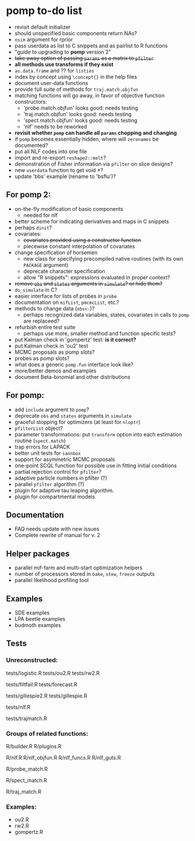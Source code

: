 # pomp to-do list

- revisit default initializer
- should unspecified basic components return NAs?
- `nsim` argument for rprior
- pass userdata as list to C snippets and as pairlist to R functions
- "guide to upgrading to **pomp** version 2"
- ~~take away option of passing `params` as a matrix to `pfilter`~~
- **all methods use transforms if they exist**
- `as.data.frame` and ?? for `listies`
- index by concept using `\concept{}` in the help files
- document user-data functions
- provide full suite of methods for `traj.match.objfun`
- matching functions will go away, in favor of objective function constructors:
    - 'probe.match.objfun' looks good: needs testing
    - 'traj.match.objfun' looks good: needs testing
    - 'spect.match.objfun' looks good: needs testing
	- 'nlf' needs to be reworked
- **revisit whether `pomp` can handle all `params` chopping and changing**
- if `pomp` becomes essentially hidden, where will `zeronames` be documented?
- put all NLF codes into one file
- import and re-export `reshape2::melt`?
- demonstration of Fisher information via `pfilter` on slice designs?
- new `userdata` function to get void *?
- update 'bbs' example (rename to 'bsflu')?

## For pomp 2:

- on-the-fly modification of basic components
	- needed for nlf
- better scheme for indicating derivatives and maps in C snippets
- perhaps `dinit`?
- covariates:
	- ~~covariates provided using a constructor function~~
   	- piecewise constant interpolation of covariates
- change specification of horsemen
	- new class for specifying precompiled native routines (with its own `PACKAGE` argument)
	- deprecate character specification
	- allow "R snippets": expressions evaluated in proper context?
- ~~remove `obs` and `states` arguments in `simulate`? or hide them?~~
- `do_simulate` in C?
- easier interface for lists of probes in `probe`
- documentation on `mifList`, `pmcmcList`, etc.?
- methods to change data (`obs<-`)?
	- perhaps recognized data variables, states, covariates in calls to `pomp` are replaceed?
- refurbish entire test suite
	- perhaps use more, smaller method and function specific tests?
- put Kalman check in 'gompertz' test: **is it correct?**
- put Kalman check in 'ou2' test
- MCMC proposals as pomp slots?
- probes as pomp slots?
- what does a generic `pomp.fun` interface look like?
- more/better demos and examples
- document Beta-binomial and other distributions

## For pomp:

- add `include` argument to `pomp`?
- deprecate `obs` and `states` arguments in `simulate`
- graceful stopping for optimizers (at least for `nloptr`)
- `pfilterList` object?
- parameter transformations: put `transform` option into each estimation routine (`spect.match`)
- trap errors for LAPACK
- better unit tests for `sannbox`
- support for asymmetric MCMC proposals
- one-point SCQL function for possible use in fitting initial conditions
- partial rejection control for `pfilter`?
- adaptive particle numbers in pfilter (?)
- parallel `pfilter` algorithm (?)
- plugin for adaptive tau leaping algorithm.
- plugin for compartmental models

## Documentation

- FAQ needs update with new issues
- Complete rewrite of manual for v. 2

## Helper packages

- parallel mif-farm and multi-start optimization helpers
- number of processors stored in `bake`, `stew`, `freeze` outputs
- parallel likelihood profiling tool

## Examples

- SDE examples
- LPA beetle examples
- budmoth examples

## Tests

### Unreconstructed:

tests/logistic.R
tests/ou2.R
tests/rw2.R

tests/filtfail.R
tests/forecast.R

tests/gillespie2.R
tests/gillespie.R

tests/nlf.R

tests/trajmatch.R

### Groups of related functions:

R/builder.R
R/plugins.R

R/nlf.R
R/nlf_objfun.R
R/nlf_funcs.R
R/nlf_guts.R

R/probe_match.R

R/spect_match.R

R/traj_match.R

### Examples:

- ou2.R
- rw2.R
- gompertz.R
